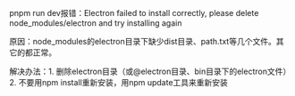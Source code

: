 pnpm run dev报错：Electron failed to install correctly, please delete node_modules/electron and try installing again

原因：node_modules的electron目录下缺少dist目录、path.txt等几个文件。其它的都正常。

解决办法：1. 删除electron目录（或@electron目录、bin目录下的electron文件）
         2. 不要用npm install重新安装，用npm update工具来重新安装